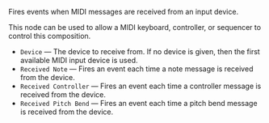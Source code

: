 Fires events when MIDI messages are received from an input device.

This node can be used to allow a MIDI keyboard, controller, or sequencer to control this composition.

   - `Device` — The device to receive from. If no device is given, then the first available MIDI input device is used.
   - `Received Note` — Fires an event each time a note message is received from the device.
   - `Received Controller` — Fires an event each time a controller message is received from the device.
   - `Received Pitch Bend` — Fires an event each time a pitch bend message is received from the device.

